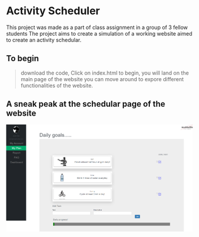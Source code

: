 # Activity Scheduler

This project was made as a part of class assignment in a group of 3 fellow students
The project aims to create a simulation of a working website aimed to create an activity schedular.

## To begin 
 >  download the code,
 >  Click on index.html to begin,
 >  you will land on the main page of the website you can move around to expore different functionalities of the website.

## A sneak peak at the schedular page of the website

![This is an image](https://github.com/Aman-1313/Activity-Scheduler/blob/main/HealthZilla.png)
